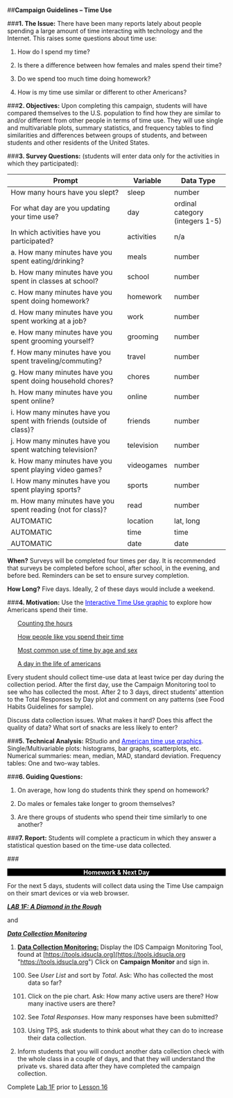 ##**Campaign Guidelines – Time Use**

###**1. The Issue:**
There have been many reports lately about people spending a large amount of time interacting with
technology and the Internet. This raises some questions about time use:

1) How do I spend my time?
    
2) Is there a difference between how females and males spend their time?

3) Do we spend too much time doing homework?

4) How is my time use similar or different to other Americans?

###**2. Objectives:**
Upon completing this campaign, students will have compared themselves to the U.S. population to
find how they are similar to and/or different from other people in terms of time use. They will use
single and multivariable plots, summary statistics, and frequency tables to find similarities and
differences between groups of students, and between students and other residents of the United
States.

###**3. Survey Questions:** (students will enter data only for the activities in which they participated):

| **Prompt**                                                          |**Variable**| **Data Type**                   |
|---------------------------------------------------------------------|------------|---------------------------------|
| How many hours have you slept?                                      | sleep      | number                          |
| For what day are you updating your time use?                        | day        | ordinal category (integers 1-5) |
| In which activities have you participated?                          | activities | n/a                             |
| a. How many minutes have you spent eating/drinking?                 | meals      | number                          |
| b. How many minutes have you spent in classes at school?            | school     | number                          |
| c. How many minutes have you spent doing homework?                  | homework   | number                          |
| d. How many minutes have you spent working at a job?                | work       | number                          |
| e. How many minutes have you spent grooming yourself?               | grooming   | number                          |
| f. How many minutes have you spent traveling/commuting?             | travel     | number                          |
| g. How many minutes have you spent doing household chores?          | chores     | number                          |
| h. How many minutes have you spent online?                          | online     | number                          |
| i. How many minutes have you spent with friends (outside of class)? | friends    | number                          |
| j. How many minutes have you spent watching television?             | television | number                          |
| k. How many minutes have you spent playing video games?             | videogames | number                          |
| l. How many minutes have you spent playing sports?                  | sports     | number                          |
| m. How many minutes have you spent reading (not for class)?         | read       | number                          |
| AUTOMATIC                                                           | location   | lat, long                       |
| AUTOMATIC                                                           | time       | time                            |
| AUTOMATIC                                                           | date       | date                            |

**When?** Surveys will be completed four times per day. It is recommended that surveys be completed
before school, after school, in the evening, and before bed. Reminders can be set to ensure survey
completion.

**How Long?** Five days. Ideally, 2 of these days would include a weekend.

###**4. Motivation:**
Use the <span style="color:blue"><u>Interactive Time Use graphic</u></span> to explore how Americans spend their time.
<ul><a href= "https://flowingdata.com/2015/11/10/counting-the-hours/">Counting the hours</a></ul><ul><a href="https://flowingdata.com/2016/12/06/how-people-like-you-spend-their-time/">How people like you spend their time</a></ul><ul><a href ="https://flowingdata.com/2015/11/30/most-common-use-of-time-by-age-and-sex/">Most common use of time by age and sex</a></ul><ul><a href="https://flowingdata.com/2015/12/15/a-day-in-the-life-of-americans/">A day in the life of americans</a></ul>
Every student should collect time-use data at least twice per day during the collection period. After
the first day, use the Campaign Monitoring tool to see who has collected the most. After 2 to 3 days,
direct students’ attention to the Total Responses by Day plot and comment on any patterns (see Food
Habits Guidelines for sample).

Discuss data collection issues. What makes it hard? Does this affect the quality of data? What sort
of snacks are less likely to enter?

###**5. Technical Analysis:**
RStudio and <span style="color:blue"><u>American time use graphics</u></span>. Single/Multivariable plots: histograms, bar graphs, scatterplots, etc.
Numerical summaries: mean, median, MAD, standard deviation. Frequency tables: One and two-way
tables.

###**6. Guiding Questions:**
1) On average, how long do students think they spend on homework?

2) Do males or females take longer to groom themselves?

3) Are there groups of students who spend their time similarly to one another?

###**7. Report:**
Students will complete a practicum in which they answer a statistical question based on the time-use
data collected.

###<p style="background: black; color: white; text-align: center;">**Homework & Next Day**</p>
For the next 5 days, students will collect data using the Time Use campaign on their smart devices or via
web browser.

[<u>***LAB 1F: A Diamond in the Rough***</u>](lab1f.md)

and

<u>***Data Collection Monitoring***</u>

1. **<u>Data Collection Monitoring:</u>** Display the IDS Campaign Monitoring Tool, found at
[https://tools.idsucla.org](https://tools.idsucla.org "https://tools.idsucla.org") Click on **Campaign Monitor** and sign in.

    100. See *User List* and sort by *Total*. Ask: Who has collected the most data so far?

    100. Click on the pie chart. Ask: How many active users are there? How many inactive users
    are there?

    100. See *Total Responses*. How many responses have been submitted?

    100. Using TPS, ask students to think about what they can do to increase their data collection.

2. Inform students that you will conduct another data collection check with the whole class in a
couple of days, and that they will understand the private vs. shared data after they have
completed the campaign collection.

Complete [Lab 1F](lab1f.md) prior to [Lesson 16](lesson16.md)